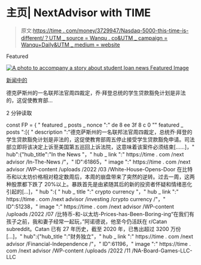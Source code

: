 # 主页| NextAdvisor with TIME

> 原文:[https://time . com/money/3729947/Nasdaq-5000-this-time-is-different/？UTM _ source = Wanqu . co&UTM _ campaign = Wanqu+Daily&UTM _ medium = website](https://time.com/money/3729947/nasdaq-5000-this-time-is-different/?utm_source=wanqu.co&utm_campaign=Wanqu+Daily&utm_medium=website)

Featured

[<picture><source class="no-lazyload" srcset="https://time.com/nextadvisor/wp-content/uploads/2022/03/White-House-Opens-Door-to-More-Student-Loan-Action-589x410.jpg" media="(min-width: 1024px)"> <source class="no-lazyload" srcset="https://time.com/nextadvisor/wp-content/uploads/2022/03/White-House-Opens-Door-to-More-Student-Loan-Action-970x658.jpg" media="(min-width: 640px)"> <source class="no-lazyload" srcset="https://time.com/nextadvisor/wp-content/uploads/2022/03/White-House-Opens-Door-to-More-Student-Loan-Action-589x410.jpg" media="(min-width: 400px)"> <source class="no-lazyload" srcset="https://time.com/nextadvisor/wp-content/uploads/2022/03/White-House-Opens-Door-to-More-Student-Loan-Action-589x410.jpg" media="(min-width: 0px)"> ![A photo to accompany a story about student loan news](../Images/7f4ad618290411ed6323f05b4e6c52a6.png) </picture> Featured Image](https://time.com/nextadvisor/in-the-news/biden-administration-stops-accepting-student-loan-forgiveness-applications/)

[新闻中的](https://time.com/nextadvisor/in-the-news/)

德克萨斯州的一名联邦法官周四裁定，乔·拜登总统的学生贷款豁免计划是非法的，这促使教育部…

2 分钟读取



const FP = { " featured _ posts _ nonce ":" de 8 ee 3f 8 c 0 "" featured _ posts ":[{ " description ":"德克萨斯州的一名联邦法官周四裁定，总统乔·拜登的学生贷款豁免计划是非法的，这促使教育部周五停止接受学生贷款豁免申请。司法部立即将该决定上诉至美国第五巡回上诉法院，这意味着该案件必须结束[……]，" hub":{"hub_title":"In the News "，" hub _ link ":" https:\/\/time . com \/next advisor \/In-The-News \/"，" ID":61865，" image ":" https:\/\/time . com \/next advisor \/WP-content \/uploads \/2022 \/03 \/White-House-Opens-Door 在比特币和以太坊价格相对稳定数周后，本周的崩盘带来了突然的逆转。过去一周，这两种股票都下跌了 20%以上。暴跌首先是由紧随其后的新的投资者怀疑和情绪恶化引起的[…]，" hub ":{ " hub _ title ":" crypto currency "，" hub _ link ":" https:\/\/time . com \/next advisor \/investing \/crypto currency \/"，" ID":51238，" image ":" https:\/\/time . com \/next advisor \/WP-content \/uploads \/2022 \/07 \/比特币-和-以太坊-Prices-has-Been-Boring-ing“在我们有孩子之前，我和妻子经常一起玩，”阿诺德说，他至今仍活跃在 r\/Catan subreddit。Catan 已有 27 年历史，截至 2020 年，已售出超过 3200 万份[…]，" hub":{"hub_title ":"财务独立"，" hub _ link ":" https:\/\/time . com \/next advisor \/Financial-Independence \/"，" ID":61196，" image ":" https:\/\/time . com \/next advisor \/WP-content \/uploads \/2022 \/11 \/NA-Board-Games-LLC-LLC

